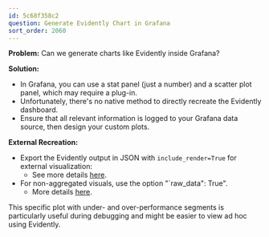 ```yaml
---
id: 5c68f358c2
question: Generate Evidently Chart in Grafana
sort_order: 2060
---
```


**Problem:** Can we generate charts like Evidently inside Grafana?

**Solution:**

- In Grafana, you can use a stat panel (just a number) and a scatter plot panel, which may require a plug-in.
- Unfortunately, there's no native method to directly recreate the Evidently dashboard.
- Ensure that all relevant information is logged to your Grafana data source, then design your custom plots.

**External Recreation:**

- Export the Evidently output in JSON with `include_render=True` for external visualization:
  - See more details [here](https://docs.evidentlyai.com/user-guide/customization/json-dict-output).
- For non-aggregated visuals, use the option "`raw_data": True".
  - More details [here](https://docs.evidentlyai.com/user-guide/customization/report-data-aggregation).

This specific plot with under- and over-performance segments is particularly useful during debugging and might be easier to view ad hoc using Evidently.